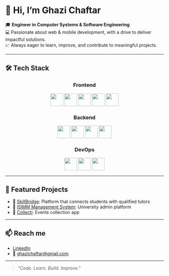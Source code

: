 # 👋 Hi, I’m Ghazi Chaftar

🎓 **Engineer in Computer Systems & Software Engineering**  
💻 Passionate about web & mobile development, with a drive to deliver impactful solutions.  
📈 Always eager to learn, improve, and contribute to meaningful projects.

---

## 🛠️ Tech Stack

<div align="center">

### Frontend
<p>
  <img src="https://img.shields.io/badge/-React-61DAFB?logo=react&logoColor=black&style=for-the-badge&logoWidth=40" height="40"/>
  <img src="https://img.shields.io/badge/-Next.js-000000?logo=nextdotjs&logoColor=white&style=for-the-badge&logoWidth=40" height="40"/>
  <img src="https://img.shields.io/badge/-TailwindCSS-38B2AC?logo=tailwind-css&logoColor=white&style=for-the-badge&logoWidth=40" height="40"/>
  <img src="https://img.shields.io/badge/-shadcn/ui-000000?logo=radixui&logoColor=white&style=for-the-badge&logoWidth=40" height="40"/>
  <img src="https://img.shields.io/badge/-TanStack%20Query-FF4154?logo=react-query&logoColor=white&style=for-the-badge&logoWidth=40" height="40"/>
</p>

### Backend
<p>
  <img src="https://img.shields.io/badge/-Django-092E20?logo=django&logoColor=white&style=for-the-badge&logoWidth=40" height="40"/>
  <img src="https://img.shields.io/badge/-FastAPI-009688?logo=fastapi&logoColor=white&style=for-the-badge&logoWidth=40" height="40"/>
  <img src="https://img.shields.io/badge/-Python-3776AB?logo=python&logoColor=white&style=for-the-badge&logoWidth=40" height="40"/>
  <img src="https://img.shields.io/badge/-Celery-37814A?logo=celery&logoColor=white&style=for-the-badge&logoWidth=40" height="40"/>
</p>

### DevOps
<p>
  <img src="https://img.shields.io/badge/-Docker-2496ED?logo=docker&logoColor=white&style=for-the-badge&logoWidth=40" height="40"/>
  <img src="https://img.shields.io/badge/-Azure-0078D4?logo=microsoft-azure&logoColor=white&style=for-the-badge&logoWidth=40" height="40"/>
  <img src="https://img.shields.io/badge/-GitHub%20Actions-2088FF?logo=github-actions&logoColor=white&style=for-the-badge&logoWidth=40" height="40"/>
</p>

</div>

---

## 🌟 Featured Projects
- 🔗 [SkillBridge](https://github.com/Ghazi-Chaftar/SkillBridge): Platform that connects students with qualified tutors
- 🔗 [ISIMM Management System](https://github.com/Ghazi-Chaftar/stormynight9): University admin platform
- 🔗 [Collecti](https://github.com/elayeboussama/collecti): Events collection app

---

## 📫 Reach me
- [LinkedIn](https://www.linkedin.com/in/ghazi-chaftar-29a0a4208/)
- 📧 ghazichaftar@gmail.com

---
> *"Code. Learn. Build. Improve."*

